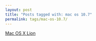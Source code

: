 ```yaml
---
layout: post
title: "Posts tagged with: mac os 10.7"
permalink: tags/mac-os-10.7/
---
```

[Mac OS X Lion](/2011/07/mac-os-x-lion)
